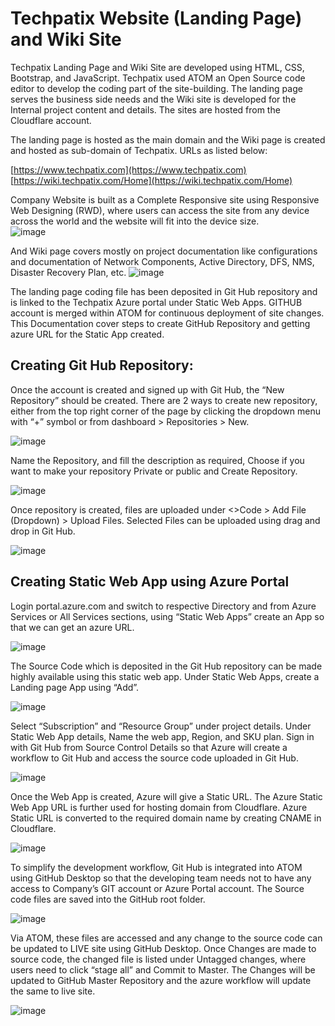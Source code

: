 # Techpatix Website (Landing Page) and Wiki Site 

Techpatix Landing Page and Wiki Site are developed using HTML, CSS, Bootstrap, and JavaScript. Techpatix used ATOM an Open Source code editor to develop the coding part of the site-building. The landing page serves the business side needs and the Wiki site is developed for the Internal project content and details. The sites are hosted from the Cloudflare account.  

The landing page is hosted as the main domain and the Wiki page is created and hosted as sub-domain of Techpatix. URLs as listed below:  

[https://www.techpatix.com](https://www.techpatix.com) 
[https://wiki.techpatix.com/Home](https://wiki.techpatix.com/Home) 

Company Website is built as a Complete Responsive site using Responsive Web Designing (RWD), where users can access the site from any device across the world and the website will fit into the device size.  
![image](https://wiki.techpatix.com/webhosting/1.png)

And Wiki page covers mostly on project documentation like configurations and documentation of Network Components, Active Directory, DFS, NMS, Disaster Recovery Plan, etc. 
![image](https://wiki.techpatix.com/webhosting/2.png) 

The landing page coding file has been deposited in Git Hub repository and is linked to the Techpatix Azure portal under Static Web Apps. GITHUB account is merged within ATOM for continuous deployment of site changes. This Documentation cover steps to create GitHub Repository and getting azure URL for the Static App created.   

## Creating Git Hub Repository: 

Once the account is created and signed up with Git Hub, the “New Repository” should be created. There are 2 ways to create new repository, either from the top right corner of the page by clicking the dropdown menu with “+” symbol or from dashboard > Repositories > New. 

![image](https://wiki.techpatix.com/webhosting/3.png) 

Name the Repository, and fill the description as required, Choose if you want to make your repository Private or public and Create Repository.  

![image](https://wiki.techpatix.com/webhosting/4.png) 

Once repository is created, files are uploaded under <>Code > Add File (Dropdown) > Upload Files. Selected Files can be uploaded using drag and drop in Git Hub.  

![image](https://wiki.techpatix.com/webhosting/5.png) 

## Creating Static Web App using Azure Portal 

Login portal.azure.com and switch to respective Directory and from Azure Services or All Services sections, using “Static Web Apps” create an App so that we can get an azure URL.  

![image](https://wiki.techpatix.com/webhosting/6.png) 

The Source Code which is deposited in the Git Hub repository can be made highly available using this static web app. Under Static Web Apps, create a Landing page App using “Add”.  

![image](https://wiki.techpatix.com/webhosting/7.png) 

Select “Subscription” and “Resource Group” under project details. Under Static Web App details, Name the web app, Region, and SKU plan. Sign in with Git Hub from Source Control Details so that Azure will create a workflow to Git Hub and access the source code uploaded in Git Hub.  

![image](https://wiki.techpatix.com/webhosting/8.png) 

Once the Web App is created, Azure will give a Static URL. The Azure Static Web App URL is further used for hosting domain from Cloudflare. Azure Static URL is converted to the required domain name by creating CNAME in Cloudflare.   

![image](https://wiki.techpatix.com/webhosting/9.png) 

To simplify the development workflow, Git Hub is integrated into ATOM using GitHub Desktop so that the developing team needs not to have any access to Company’s GIT account or Azure Portal account. The Source code files are saved into the GitHub root folder.  

![image](https://wiki.techpatix.com/webhosting/10.png) 

Via ATOM, these files are accessed and any change to the source code can be updated to LIVE site using GitHub Desktop. Once Changes are made to source code, the changed file is listed under Untagged changes, where users need to click “stage all” and Commit to Master. The Changes will be updated to GitHub Master Repository and the azure workflow will update the same to live site.  

![image](https://wiki.techpatix.com/webhosting/11.png) 
